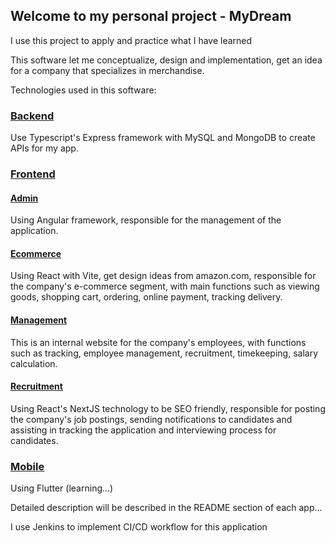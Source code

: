 ## Welcome to my personal project - MyDream
I use this project to apply and practice what I have learned

This software let me conceptualize, design and implementation, get an idea for a company that specializes in merchandise.

Technologies used in this software:

### [Backend](https://github.com/pdcthanh112/MyDream/tree/main/backend)

Use Typescript's Express framework with MySQL and MongoDB to create APIs for my app.

### [Frontend](https://github.com/pdcthanh112/MyDream/tree/main/frontend)

#### [Admin](https://github.com/pdcthanh112/MyDream/tree/main/frontend/admin)
Using Angular framework, responsible for the management of the application.

#### [Ecommerce](https://github.com/pdcthanh112/MyDream/tree/main/frontend/ecommerce)
Using React with Vite, get design ideas from amazon.com, responsible for the company's e-commerce segment, with main functions such as viewing goods, shopping cart, ordering, online payment, tracking delivery.

#### [Management](https://github.com/pdcthanh112/MyDream/tree/main/frontend/management)
This is an internal website for the company's employees, with functions such as tracking, employee management, recruitment, timekeeping, salary calculation.

#### [Recruitment](https://github.com/pdcthanh112/MyDream/tree/main/frontend/cruitment)
Using React's NextJS technology to be SEO friendly, responsible for posting the company's job postings, sending notifications to candidates and assisting in tracking the application and interviewing process for candidates.

### [Mobile](https://github.com/pdcthanh112/MyDream/tree/main/mobile)
Using Flutter (learning...)


Detailed description will be described in the README section of each app...

I use Jenkins to implement CI/CD workflow for this application
